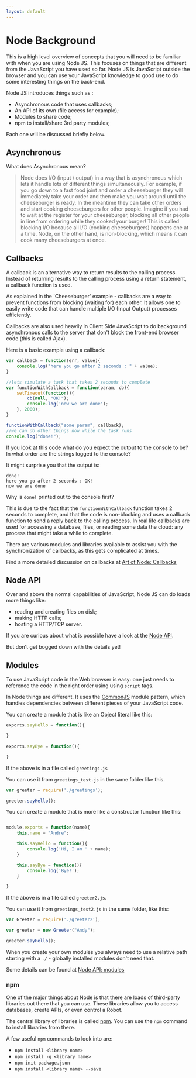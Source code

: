 ```yaml
---
layout: default
---
```


# Node Background

This is a high level overview of concepts that you will need to be familiar with when you are using Node JS. This focuses on things that are different from the JavaScript you have used so far. Node JS is JavaScript outside the browser and you can use your JavaScript knowledge to good use to do some interesting things on the back-end.

Node JS introduces things such as :

* Asynchronous code that uses callbacks;
* An API of its own (file access for example);
* Modules to share code;
* npm to install/share 3rd party modules;

Each one will be discussed briefly below.

## Asynchronous

What does Asynchronous mean?

>  Node does I/O (input / output) in a way that is asynchronous which lets it handle lots of different things simultaneously. For example, if you go down to a fast food joint and order a cheeseburger they will immediately take your order and then make you wait around until the cheeseburger is ready. In the meantime they can take other orders and start cooking cheeseburgers for other people. Imagine if you had to wait at the register for your cheeseburger, blocking all other people in line from ordering while they cooked your burger! This is called blocking I/O because all I/O (cooking cheeseburgers) happens one at a time. Node, on the other hand, is non-blocking, which means it can cook many cheeseburgers at once.

## Callbacks

 A callback is an alternative way to return results to the calling process. Instead of returning results to the calling process using a return statement, a callback function is used.

As explained in the 'Cheeseburger' example - callbacks are a way to prevent functions from blocking (waiting for) each other. It allows one to easily write code that can handle multiple I/O (Input Output) processes efficiently.

Callbacks are also used heavily in Client Side JavaScript to do background asynchronous calls to the server that don't block the front-end browser code (this is called Ajax).

Here is a basic example using a callback:

```javascript
var callback = function(err, value){
	console.log("here you go after 2 seconds : " + value);
}

//lets simulate a task that takes 2 seconds to complete
var functionWithCallback = function(param, cb){
	setTimeout(function(){
		cb(null, "OK!");
		console.log('now we are done');
	}, 2000);
}

functionWithCallback("some param", callback);
//we can do other things now while the task runs
console.log("done!");
```

If you look at this code what do you expect the output to the console to be?
In what order are the strings logged to the console?

It might surprise you that the output is:

```
done!
here you go after 2 seconds : OK!
now we are done
```

Why is `done!` printed out to the console first?

This is due to the fact that the `functionWithCallback` function takes 2 seconds to complete, and that the code is non-blocking and uses a callback function to send a reply back to the calling process. In real life callbacks are used for accessing a database, files, or reading some data the cloud: any process that might take a while to complete.

There are various modules and libraries available to assist you with the synchronization of callbacks, as this gets complicated at times.

Find a more detailed discussion on callbacks at [Art of Node: Callbacks](https://github.com/maxogden/art-of-node#callbacks)

## Node API

Over and above the normal capabilities of JavaScript, Node JS can do loads more things like:

* reading and creating files on disk;
* making HTTP calls;
* hosting a HTTP/TCP server.

If you are curious about what is possible have a look at the [Node API](http://nodejs.org/api/).

But don't get bogged down with the details yet!

## Modules

To use JavaScript code in the Web browser is easy: one just needs to reference the code in the right order using using `script` tags.

In Node things are different. It uses the [CommonJS](http://www.commonjs.org/) module pattern, which handles dependencies between different pieces of your JavaScript code.

You can create a module that is like an Object literal like this:

```javascript
exports.sayHello = function(){

}

exports.sayBye = function(){

}
```

If the above is in a file called `greetings.js`

You can use it from `greetings_test.js` in the same folder like this.

```javascript
var greeter = require('./greetings');

greeter.sayHello();
```

You can create a module that is more like a constructor function like this:

```javascript

module.exports = function(name){
	this.name = "Andre";

	this.sayHello = function(){
		console.log('Hi, I am ' + name);
	}

	this.sayBye = function(){
		console.log('Bye!');
	}

}
```

If the above is in a file called `greeter2.js`.

You can use it from `greetings_test2.js` in the same folder, like this:

```javascript
var Greeter = require('./greeter2');

var greeter = new Greeter("Andy");

greeter.sayHello();
```

When you create your own modules you always need to use a relative path starting with a `./` - globally installed modules don't need that.

Some details can be found at [Node API: modules](http://nodejs.org/api/modules.html)

### npm

One of the major things about Node is that there are loads of third-party libraries out there that you can use. These libraries allow you to access databases, create APIs, or even control a Robot.

The central library of libraries is called [npm](http://npmjs.org). You can use the `npm` command to install libraries from there.

A few useful `npm` commands to look into are:

  * `npm install <library name>`
  * `npm install -g <library name>`
  * `npm init package.json`
  * `npm install <library name> --save`
